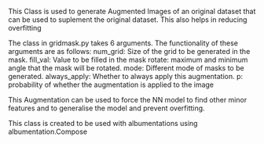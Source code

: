 This Class is used to generate Augmented Images of an original dataset that can be used to suplement the original dataset. This also helps in reducing overfitting

The class in gridmask.py takes 6 arguments. The functionality of these arguments are as follows:
num_grid: Size of the grid to be generated in the mask.
fill_val: Value to be filled in the mask
rotate: maximum and minimum angle that the mask will be rotated.
mode: Different mode of masks to be generated.
always_apply: Whether to always apply this augmentation.
p: probability of whether the augmentation is applied to the image

This Augmentation can be used to force the NN model to find other minor features and to generalise the model and prevent overfitting.

This class is created to be used with albumentations using albumentation.Compose